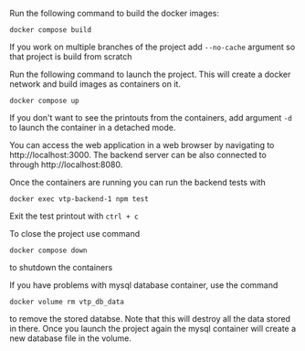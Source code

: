Run the following command to build the docker images:
```
docker compose build
```
If you work on multiple branches of the project add `--no-cache` argument so that project is build from scratch

Run the following command to launch the project. This will create a docker network and build images as containers on it.
```
docker compose up
```
If you don't want to see the printouts from the containers, add argument `-d` to launch the container in a detached mode. 

You can access the  web application in a web browser by navigating to http://localhost:3000. The backend server can be also connected to through http://localhost:8080.

Once the containers are running you can run the backend tests with
```
docker exec vtp-backend-1 npm test
```
Exit the test printout with `ctrl + c` 


To close the project use command
```
docker compose down
```
to shutdown the containers

If you have problems with mysql database container, use the command
```
docker volume rm vtp_db_data
```
to remove the stored databse. Note that this will destroy all the data stored in there. Once you launch the project again the mysql container will create a new database file in the volume.